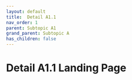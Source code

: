 ```yaml
---
layout: default
title:  Detail A1.1
nav_order: 1
parent: Subtopic A1
grand_parent: Subtopic A
has_children: false
---
```


# Detail A1.1 Landing Page